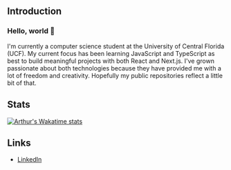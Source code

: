 ## Introduction

### Hello, world 👋

I'm currently a computer science student at the University of Central Florida (UCF). My current focus has been learning JavaScript and TypeScript as best to build meaningful projects with both React and Next.js. I've grown passionate about both technologies because they have provided me with a lot of freedom and creativity. Hopefully my public repositories reflect a little bit of that.

## Stats

[![Arthur's Wakatime stats](https://github-readme-stats.vercel.app/api/wakatime?username=arthurwhenry&theme=dark)](https://github.com/anuraghazra/github-readme-stats)

## Links

- [LinkedIn](https://www.linkedin.com/in/arthur-henry-0458a1104/)
